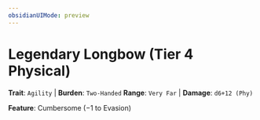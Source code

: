 ```yaml
---
obsidianUIMode: preview
---
```

# Legendary Longbow (Tier 4 Physical)

**Trait**: `Agility` | **Burden**: `Two-Handed`
**Range**: `Very Far` | **Damage**: `d6+12 (Phy)`

**Feature**: Cumbersome (−1 to Evasion)
